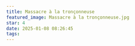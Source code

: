 ```yaml
---
title: Massacre à la tronçonneuse
featured_image: Massacre à la tronçonneuse.jpg
star: 4
date: 2025-01-08 08:26:45
tags:
---
```

